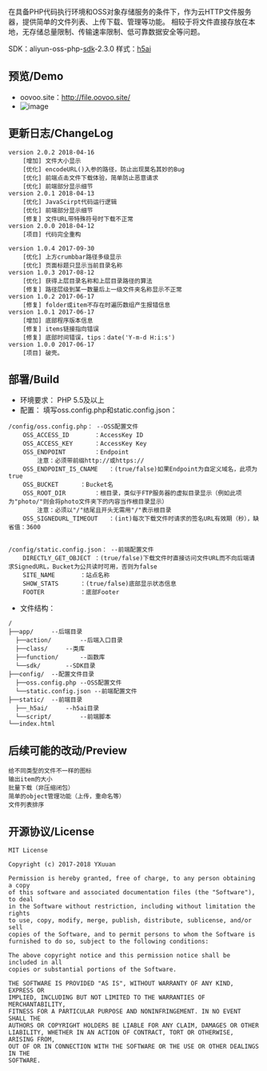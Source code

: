 在具备PHP代码执行环境和OSS对象存储服务的条件下，作为云HTTP文件服务器，提供简单的文件列表、上传下载、管理等功能。
相较于将文件直接存放在本地，无存储总量限制、传输速率限制、低可靠数据安全等问题。
  
SDK：aliyun-oss-php-[sdk](https://promotion.aliyun.com/ntms/act/ossdoclist.html)-2.3.0
样式：[h5ai](https://larsjung.de/h5ai/)

## 预览/Demo
* oovoo.site：http://file.oovoo.site/
* ![image](https://yxuuan.github.io/hfs4oss-demo/demo.png)

## 更新日志/ChangeLog
```
version 2.0.2 2018-04-16
	[增加] 文件大小显示
	[优化] encodeURL()入参的路径，防止出现莫名其妙的Bug
	[优化] 前端点击文件下载体验，简单防止恶意请求
	[优化] 前端部分显示细节
version 2.0.1 2018-04-13
	[优化] JavaScirpt代码运行逻辑
	[优化] 前端部分显示细节
	[修复] 文件URL带特殊符号时下载不正常
version 2.0.0 2018-04-12
	[项目] 代码完全重构

version 1.0.4 2017-09-30
	[优化] 上方crumbbar路径多级显示
	[优化] 页面标题只显示当前目录名称
version 1.0.3 2017-08-12
	[优化] 获得上层目录名称和上层目录路径的算法
	[修复] 路径层级到某一数量后上一级文件夹名称显示不正常
version 1.0.2 2017-06-17
	[修复] folder或item不存在时遍历数组产生报错信息
version 1.0.1 2017-06-17
	[增加] 底部程序版本信息
	[修复] items链接指向错误
	[修复] 底部时间错误，tips：date('Y-m-d H:i:s')
version 1.0.0 2017-06-17
	[项目] 破壳。
```

## 部署/Build
* 环境要求：
PHP 5.5及以上
* 配置：
填写oss.config.php和static.config.json：
~~~
/config/oss.config.php：	--OSS配置文件
	OSS_ACCESS_ID		：AccessKey ID
	OSS_ACCESS_KEY		：AccessKey Key
	OSS_ENDPOINT		：Endpoint
		注意：必须带前缀http://或https://
	OSS_ENDPOINT_IS_CNAME	：(true/false)如果Endpoint为自定义域名，此项为true
	OSS_BUCKET		：Bucket名
	OSS_ROOT_DIR		：根目录，类似于FTP服务器的虚拟目录显示（例如此项为"photo/"则会将photo文件夹下的内容当作根目录显示）
		注意：必须以"/"结尾且开头无需用"/"表示根目录
	OSS_SIGNEDURL_TIMEOUT   ：(int)每次下载文件时请求的签名URL有效期（秒），缺省值：3600


/config/static.config.json：	--前端配置文件
	DIRECTLY_GET_OBJECT	：(true/false)下载文件时直接访问文件URL而不向后端请求SignedURL，Bucket为公共读时可用，否则为false
	SITE_NAME		：站点名称
	SHOW_STATS		：(true/false)底部显示状态信息
	FOOTER			：底部Footer
~~~
 
* 文件结构：
```
/
├──app/		--后端目录
  ├──action/		--后端入口目录
  ├──class/		--类库
  ├──function/		--函数库
  └──sdk/		--SDK目录
├──config/	--配置文件目录
  ├──oss.config.php	--OSS配置文件
  └──static.config.json	--前端配置文件
├──static/	--前端目录
  ├──_h5ai/		--h5ai目录
  └──script/		--前端脚本
└──index.html
```

## 后续可能的改动/Preview
```
给不同类型的文件不一样的图标
输出item的大小
批量下载（非压缩闭包）
简单的object管理功能（上传，重命名等）
文件列表排序
```

## 开源协议/License
```
MIT License

Copyright (c) 2017-2018 YXuuan

Permission is hereby granted, free of charge, to any person obtaining a copy
of this software and associated documentation files (the "Software"), to deal
in the Software without restriction, including without limitation the rights
to use, copy, modify, merge, publish, distribute, sublicense, and/or sell
copies of the Software, and to permit persons to whom the Software is
furnished to do so, subject to the following conditions:

The above copyright notice and this permission notice shall be included in all
copies or substantial portions of the Software.

THE SOFTWARE IS PROVIDED "AS IS", WITHOUT WARRANTY OF ANY KIND, EXPRESS OR
IMPLIED, INCLUDING BUT NOT LIMITED TO THE WARRANTIES OF MERCHANTABILITY,
FITNESS FOR A PARTICULAR PURPOSE AND NONINFRINGEMENT. IN NO EVENT SHALL THE
AUTHORS OR COPYRIGHT HOLDERS BE LIABLE FOR ANY CLAIM, DAMAGES OR OTHER
LIABILITY, WHETHER IN AN ACTION OF CONTRACT, TORT OR OTHERWISE, ARISING FROM,
OUT OF OR IN CONNECTION WITH THE SOFTWARE OR THE USE OR OTHER DEALINGS IN THE
SOFTWARE.
```